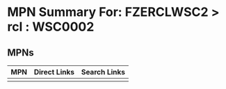 



# MPN Summary For: FZERCLWSC2 > rcl : WSC0002

## MPNs
  

|MPN|Direct Links|Search Links|
| :--- | :--- | :--- |
||||
